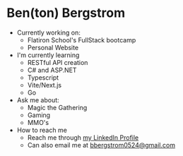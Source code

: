 # Ben(ton) Bergstrom

- Currently working on:
  - Flatiron School's FullStack bootcamp
  - Personal Website
- I'm currently learning
  - RESTful API creation
  - C# and ASP.NET
  - Typescript
  - Vite/Next.js
  - Go
- Ask me about:
  - Magic the Gathering
  - Gaming
  - MMO's
- How to reach me
  - Reach me through [my LinkedIn Profile]([https://www.linkedin.com/in/benton-bergstrom-98b57a220])
  - Can also email me at bbergstrom0524@gmail.com
  


<!--
**bcbergstrom/bcbergstrom** is a ✨ _special_ ✨ repository because its `README.md` (this file) appears on your GitHub profile.

Here are some ideas to get you started:

- 🔭 I’m currently working on ...
- 🌱 I’m currently learning ...
- 👯 I’m looking to collaborate on ...
- 🤔 I’m looking for help with ...
- 💬 Ask me about ...
- 📫 How to reach me: ...
- 😄 Pronouns: ...
- ⚡ Fun fact: ...
-->
